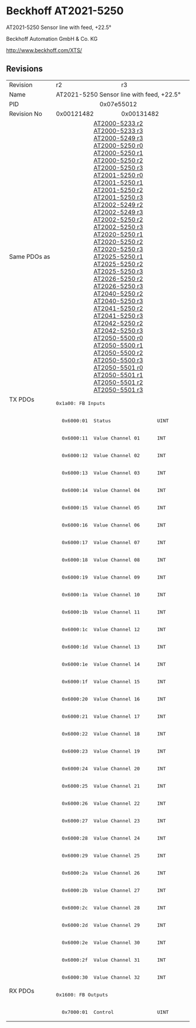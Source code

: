 # Beckhoff AT2021-5250

AT2021-5250 Sensor line with feed, +22.5°

Beckhoff Automation GmbH & Co. KG

http://www.beckhoff.com/XTS/

## Revisions
<table>
<tr >
<td>Revision</td>
<td><div class="foo">r2</div></td>
<td><div class="foo">r3</div></td>
</tr>
<tr >
<td>Name</td>
<td colspan=2 align="center"><div class="foo">AT2021-5250 Sensor line with feed, +22.5°</div></td>
</tr>
<tr >
<td>PID</td>
<td colspan=2 align="center"><div class="foo">0x07e55012</div></td>
</tr>
<tr >
<td>Revision No</td>
<td><div class="foo">0x00121482</div></td>
<td><div class="foo">0x00131482</div></td>
</tr>
<tr >
<td>Same PDOs as</td>
<td colspan=2 align="center"><div class="foo"><a href="AT2000-5233">AT2000-5233 r2</a><br/><a href="AT2000-5233">AT2000-5233 r3</a><br/><a href="AT2000-5249">AT2000-5249 r3</a><br/><a href="AT2000-5250">AT2000-5250 r0</a><br/><a href="AT2000-5250">AT2000-5250 r1</a><br/><a href="AT2000-5250">AT2000-5250 r2</a><br/><a href="AT2000-5250">AT2000-5250 r3</a><br/><a href="AT2001-5250">AT2001-5250 r0</a><br/><a href="AT2001-5250">AT2001-5250 r1</a><br/><a href="AT2001-5250">AT2001-5250 r2</a><br/><a href="AT2001-5250">AT2001-5250 r3</a><br/><a href="AT2002-5249">AT2002-5249 r2</a><br/><a href="AT2002-5249">AT2002-5249 r3</a><br/><a href="AT2002-5250">AT2002-5250 r2</a><br/><a href="AT2002-5250">AT2002-5250 r3</a><br/><a href="AT2020-5250">AT2020-5250 r1</a><br/><a href="AT2020-5250">AT2020-5250 r2</a><br/><a href="AT2020-5250">AT2020-5250 r3</a><br/><a href="AT2025-5250">AT2025-5250 r1</a><br/><a href="AT2025-5250">AT2025-5250 r2</a><br/><a href="AT2025-5250">AT2025-5250 r3</a><br/><a href="AT2026-5250">AT2026-5250 r2</a><br/><a href="AT2026-5250">AT2026-5250 r3</a><br/><a href="AT2040-5250">AT2040-5250 r2</a><br/><a href="AT2040-5250">AT2040-5250 r3</a><br/><a href="AT2041-5250">AT2041-5250 r2</a><br/><a href="AT2041-5250">AT2041-5250 r3</a><br/><a href="AT2042-5250">AT2042-5250 r2</a><br/><a href="AT2042-5250">AT2042-5250 r3</a><br/><a href="AT2050-5500">AT2050-5500 r0</a><br/><a href="AT2050-5500">AT2050-5500 r1</a><br/><a href="AT2050-5500">AT2050-5500 r2</a><br/><a href="AT2050-5500">AT2050-5500 r3</a><br/><a href="AT2050-5501">AT2050-5501 r0</a><br/><a href="AT2050-5501">AT2050-5501 r1</a><br/><a href="AT2050-5501">AT2050-5501 r2</a><br/><a href="AT2050-5501">AT2050-5501 r3</a></div></td>
</tr>
<tr class="txpdo pdosection">
<td rowspan=34 valign=top>TX PDOs</td>
<td colspan=2 align="left"><pre>0x1a00: FB Inputs</pre></td>
<td></td>
</tr>
<tr class="txpdo">
<td colspan=2 align="left"><pre>  0x6000:01  Status                UINT</pre></td>
</tr>
<tr class="txpdo">
<td colspan=2 align="left"><pre>  0x6000:11  Value Channel 01      INT</pre></td>
</tr>
<tr class="txpdo">
<td colspan=2 align="left"><pre>  0x6000:12  Value Channel 02      INT</pre></td>
</tr>
<tr class="txpdo">
<td colspan=2 align="left"><pre>  0x6000:13  Value Channel 03      INT</pre></td>
</tr>
<tr class="txpdo">
<td colspan=2 align="left"><pre>  0x6000:14  Value Channel 04      INT</pre></td>
</tr>
<tr class="txpdo">
<td colspan=2 align="left"><pre>  0x6000:15  Value Channel 05      INT</pre></td>
</tr>
<tr class="txpdo">
<td colspan=2 align="left"><pre>  0x6000:16  Value Channel 06      INT</pre></td>
</tr>
<tr class="txpdo">
<td colspan=2 align="left"><pre>  0x6000:17  Value Channel 07      INT</pre></td>
</tr>
<tr class="txpdo">
<td colspan=2 align="left"><pre>  0x6000:18  Value Channel 08      INT</pre></td>
</tr>
<tr class="txpdo">
<td colspan=2 align="left"><pre>  0x6000:19  Value Channel 09      INT</pre></td>
</tr>
<tr class="txpdo">
<td colspan=2 align="left"><pre>  0x6000:1a  Value Channel 10      INT</pre></td>
</tr>
<tr class="txpdo">
<td colspan=2 align="left"><pre>  0x6000:1b  Value Channel 11      INT</pre></td>
</tr>
<tr class="txpdo">
<td colspan=2 align="left"><pre>  0x6000:1c  Value Channel 12      INT</pre></td>
</tr>
<tr class="txpdo">
<td colspan=2 align="left"><pre>  0x6000:1d  Value Channel 13      INT</pre></td>
</tr>
<tr class="txpdo">
<td colspan=2 align="left"><pre>  0x6000:1e  Value Channel 14      INT</pre></td>
</tr>
<tr class="txpdo">
<td colspan=2 align="left"><pre>  0x6000:1f  Value Channel 15      INT</pre></td>
</tr>
<tr class="txpdo">
<td colspan=2 align="left"><pre>  0x6000:20  Value Channel 16      INT</pre></td>
</tr>
<tr class="txpdo">
<td colspan=2 align="left"><pre>  0x6000:21  Value Channel 17      INT</pre></td>
</tr>
<tr class="txpdo">
<td colspan=2 align="left"><pre>  0x6000:22  Value Channel 18      INT</pre></td>
</tr>
<tr class="txpdo">
<td colspan=2 align="left"><pre>  0x6000:23  Value Channel 19      INT</pre></td>
</tr>
<tr class="txpdo">
<td colspan=2 align="left"><pre>  0x6000:24  Value Channel 20      INT</pre></td>
</tr>
<tr class="txpdo">
<td colspan=2 align="left"><pre>  0x6000:25  Value Channel 21      INT</pre></td>
</tr>
<tr class="txpdo">
<td colspan=2 align="left"><pre>  0x6000:26  Value Channel 22      INT</pre></td>
</tr>
<tr class="txpdo">
<td colspan=2 align="left"><pre>  0x6000:27  Value Channel 23      INT</pre></td>
</tr>
<tr class="txpdo">
<td colspan=2 align="left"><pre>  0x6000:28  Value Channel 24      INT</pre></td>
</tr>
<tr class="txpdo">
<td colspan=2 align="left"><pre>  0x6000:29  Value Channel 25      INT</pre></td>
</tr>
<tr class="txpdo">
<td colspan=2 align="left"><pre>  0x6000:2a  Value Channel 26      INT</pre></td>
</tr>
<tr class="txpdo">
<td colspan=2 align="left"><pre>  0x6000:2b  Value Channel 27      INT</pre></td>
</tr>
<tr class="txpdo">
<td colspan=2 align="left"><pre>  0x6000:2c  Value Channel 28      INT</pre></td>
</tr>
<tr class="txpdo">
<td colspan=2 align="left"><pre>  0x6000:2d  Value Channel 29      INT</pre></td>
</tr>
<tr class="txpdo">
<td colspan=2 align="left"><pre>  0x6000:2e  Value Channel 30      INT</pre></td>
</tr>
<tr class="txpdo">
<td colspan=2 align="left"><pre>  0x6000:2f  Value Channel 31      INT</pre></td>
</tr>
<tr class="txpdo">
<td colspan=2 align="left"><pre>  0x6000:30  Value Channel 32      INT</pre></td>
</tr>
<tr class="rxpdo pdosection">
<td rowspan=2 valign=top>RX PDOs</td>
<td colspan=2 align="left"><pre>0x1600: FB Outputs</pre></td>
<td></td>
</tr>
<tr class="rxpdo">
<td colspan=2 align="left"><pre>  0x7000:01  Control               UINT</pre></td>
</tr>
</table>
